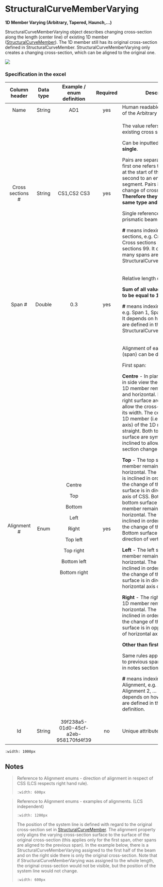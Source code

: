 # StructuralCurveMemberVarying

**1D Member Varying (Arbitrary, Tapered, Haunch,…)**

StructuralCurveMemberVarying object describes changing cross-section along the length (center line) of existing 1D member ([StructuralCurveMember](../structural-analysis-elements/structuralcurvemember.md)). The 1D member still has its original cross-section defined in StructuralCurveMember. StructuralCurveMemberVarying only creates a changing cross-section, which can be aligned to the original one.

![](../.gitbook/assets/12\_structuralcurvemembervarying.png)

### Specification in the excel

| Column header| Data type | Example / enum definition | Required | Description |
| :---------------------------: | :--------------: | :-------------------------------------------------------------------------------------------------------------------------------------------------------------------------------------: | :----------------: | -------------------------------------------------------------------------------------------------------------------------------------------------------------------------------------------------------------------------------------------------------------------------------------------------------------------------------------------------------------------------------------------------------------------------------------------------------------------------------------------------------------------------------------------------------------------------------------------------------------------------------------------------------------------------------------------------------------------------------------------------------------------------------------------------------------------------------------------------------------------------------------------------------------------------------------------------------------------------------------------------------------------------------------------------------------------------------------------------------------------------------------------------------------------------------------------------------------------------------------------------------------------------------------------------------------------------------------------------------------------------------------------------------------------------------------------------------------------------------------------------------------------------------------------------------------------------------------------------------------------------------------------------------------------------------------------------------------------------------------------------------------------------- |
|              Name             |      String      |                                                                                           AD1                                                                                           |         yes        | Human readable unique name of the Arbitrary definition                                                                                                                                                                                                                                                                                                                                                                                                                                                                                                                                                                                                                                                                                                                                                                                                                                                                                                                                                                                                                                                                                                                                                                                                                                                                                                                                                                                                                                                                                                                                                                                                                                                                                                                     |
|        Cross sections #       |      String      |                                                                                       CS1,CS2 CS3                                                                                       |         yes        | <p>The value refers to name of existing cross section.</p><p>Can be inputted as <strong>pairs</strong> or as <strong>single</strong>.</p><p>Pairs are separated by "," and first one refers to Cross section at the start of the segment, second to an end of the segment. Pairs indicates linear change of cross section. <strong>Therefore they need to be same type and shape</strong>.</p><p>Single reference indicates prismatic beam along the span.</p><p> <strong>#</strong> means indexing of the cross sections, e.g. Cross sections 1, Cross sections 2, … Cross sections 99. It depends on how many spans are defined in the StructuralCurveMemberVarying.</p>                                                                                                                                                                                                                                                                                                                                                                                                                                                                                                                                                                                                                                                                                                                                                                                                                                                                                                                                                                                                                                                                                                 |
|             Span #            |      Double      |                                                                                           0.3                                                                                           |         yes        | <p>Relative length of the segment.</p><p><strong>Sum of all values per line has to be equal to 1,0.</strong></p><p><strong>#</strong> means indexing of the span, e.g. Span 1, Span 2, … Span 99. It depends on how many spans are defined in the in the StructuralCurveMemberVarying.</p>                                                                                                                                                                                                                                                                                                                                                                                                                                                                                                                                                                                                                                                                                                                                                                                                                                                                                                                                                                                                                                                                                                                                                                                                                                                                                                                                                                                                                                                                                 |
|          Alignment #          |       Enum       | <p>Centre</p><p></p><p>Top</p><p></p><p>Bottom</p><p></p><p>Left</p><p></p><p>Right</p><p></p><p>Top left</p><p></p><p>Top right</p><p></p><p>Bottom left</p><p></p><p>Bottom right</p> |         yes        | <p>Alignment of each segment (span) can be defined here.</p><p>First span:</p><p><strong>Centre</strong> - In plan view as well as in side view the midline of the 1D member remains straight and horizontal. Both left and right surface are inclined to allow the cross-section change its width. The centre line of the 1D member (i.e. the centroid axis) of the 1D member remains straight. Both top and bottom surface are symmetrically inclined to allow the cross-section change its height.</p><p><strong>Top</strong> - The top surface of the 1D member remains flat and horizontal. The bottom surface is inclined in order to provide for the change of the height. Top surface is in direction of vertical axis of CSS. Bottom - The bottom surface of the 1D member remains flat and horizontal. The top surface is inclined in order to provide for the change of the height. Bottom surface is in opposite direction of vertical axis of CSS.</p><p><strong>Left</strong> - The left surface of the 1D member remains flat and horizontal. The right surface is inclined in order to provide for the change of the width. Left surface is in direction of horizontal axis of CSS.</p><p><strong>Right</strong> - The right surface of the 1D member remains flat and horizontal. The left surface is inclined in order to provide for the change of the width. Right surface is in opposite direction of horizontal axis of CSS.</p><p><strong>Other than first span:</strong></p><p>Same rules applies with respect to previous span. See pictures in notes section.</p><p><strong>#</strong> means indexing of the Alignment, e.g. Alignment 1, Alignment 2, … Alignment 99. It depends on how many spans are defined in the arbitrary definition.</p> |
|               Id              |      String      |                                                                           39f238a5-01d0-45cf-a2eb-958170fd4f39                                                                          |         no         | Unique attribute designation                                                                                                                                                                                                                                                                                                                                                                                                                                                                                                                                                                                                                                                                                                                                                                                                                                                                                                                                                                                                                                                                                                                                                                                                                                                                                                                                                                                                                                                                                                                                                                                                                                                                                                                                               |

```{image} ../.gitbook/assets/12\_structuralcurvemembervarying\_2.png
:width: 1000px
```

## Notes

>Reference to Alignment enums - direction of alignment in respect of CSS (LCS respects right hand rule).
>
>```{image} ../.gitbook/assets/11\_structuralcurvemember\_alignment.png
>:width: 600px
>```

>Reference to Alignment enums - examples of alignments. (LCS independent)
>
>```{image} ../.gitbook/assets/12\_structuralcurvemembervarying\_alignment.png
>:width: 1200px
>```
>The position of the system line is defined with regard to the original cross-section set in [StructuralCurveMember](../structural-analysis-elements/structuralcurvemember.md). The alignment property only aligns the varying cross-section surface to the surface of the original cross-section (this applies only for the first span, other spans are aligned to the previous span). In the example below, there is a StructuralCurveMemberVarying assigned to the first half of the beam and on the right side there is only the original cross-section. Note that if StructuralCurveMemberVarying was assigned to the whole length, the original cross-section would not be visible, but the position of the system line would not change.
>```{image} ../.gitbook/assets/12_position-of-css-and-system-lines-example.png
>:width: 600px
>```